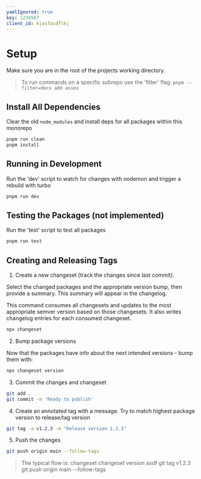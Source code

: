 ```yaml
---
yamlIgnored: true
key: 1234567
client_id: kjasfasdflkj
---
```


# Setup
Make sure you are in the root of the projects working directory.

> To run commands on a specific subrepo use the 'filter' flag:
> `pnpm --filter=docs add axios`



## Install All Dependencies
Clear the old `node_modules` and install deps for all packages within this monorepo

```bash
pnpm run clean
pnpm install
```




## Running in Development
Run the 'dev' script to watch for changes with nodemon and trigger a rebuild with turbo

```bash
pnpm run dev
```

## Testing the Packages (not implemented)
Run the 'test' script to test all packages

```bash
pnpm run test
```



## Creating and Releasing Tags

1. Create a new changeset (track the changes since last commit). 
   
Select the changed packages and the appropriate version bump, then provide a summary. 
This summary will appear in the changelog.

This command consumes all changesets and updates to the most appropriate semver version based on 
those changesets. It also writes changelog entries for each consumed changeset.

```bash
npx changeset
```

2. Bump package versions
   
Now that the packages have info about the next intended versions - bump them with:

```bash
npx changeset version
```

3. Commit the changes and changeset


```bash
git add .
git commit -m 'Ready to publish'
```
 
4. Create an annotated tag with a message. Try to match highest package version to release/tag version

```bash
git tag -a v1.2.3 -m "Release version 1.2.3"
```

5. Push the changes

```bash
git push origin main --follow-tags
```



> The typical flow is:
> changeset
> changeset version
> asdf
> git tag v1.2.3
> git push origin main --follow-tags